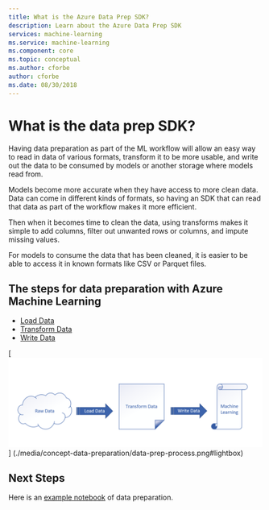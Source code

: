```yaml
---
title: What is the Azure Data Prep SDK?
description: Learn about the Azure Data Prep SDK
services: machine-learning
ms.service: machine-learning
ms.component: core
ms.topic: conceptual
ms.author: cforbe
author: cforbe
ms.date: 08/30/2018
---
```


# What is the data prep SDK?
 
Having data preparation as part of the ML workflow will allow an easy way to read in data of various formats, transform it to be more usable, and write out the data to be consumed by models or another storage where models read from. 

Models become more accurate when they have access to more clean data. Data can come in different kinds of formats, so having an SDK that can read that data as part of the workflow makes it more efficient. 

Then when it becomes time to clean the data, using transforms makes it simple to add columns, filter out unwanted rows or columns, and impute missing values.

For models to consume the data that has been cleaned, it is easier to be able to access it in known formats like CSV or Parquet files. 

## The steps for data preparation with Azure Machine Learning 
- [Load Data](how-to-load-data.md )
- [Transform Data](how-to-transform-data.md )
- [Write Data](how-to-wrtie-data.md )

[ ![Machine learning pipelines](./media/concept-data-preparation/data-prep-process.png) ]
(./media/concept-data-preparation/data-prep-process.png#lightbox)

## Next Steps
Here is an [example notebook](https://github.com/Microsoft/PendletonDocs/blob/master/Scenarios/GettingStarted/getting-started.ipynb) of data preparation.
